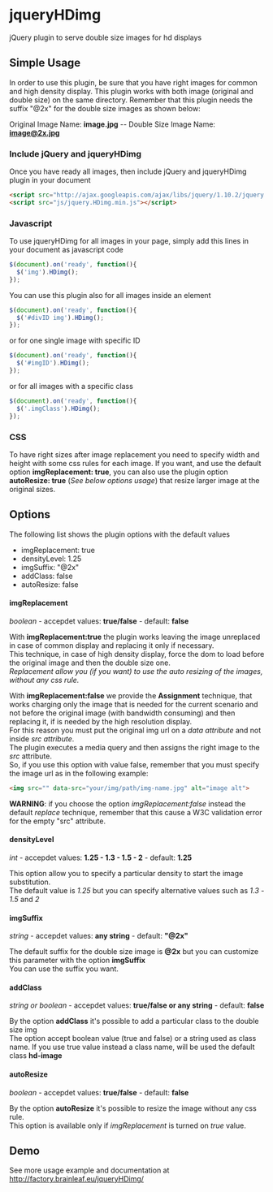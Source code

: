 jqueryHDimg
===========

jQuery plugin to serve double size images for hd displays


Simple Usage
-------------
In order to use this plugin, be sure that you have right images for common and high density display.
This plugin works with both image (original and double size) on the same directory. Remember that this plugin needs the suffix "@2x" for the double size images as shown below:

Original Image Name: **image.jpg** -- Double Size Image Name: **image@2x.jpg**

### Include jQuery and jqueryHDimg
Once you have ready all images, then include jQuery and jqueryHDimg plugin in your document

```html
<script src="http://ajax.googleapis.com/ajax/libs/jquery/1.10.2/jquery.min.js"></script>
<script src="js/jquery.HDimg.min.js"></script>
```

### Javascript
To use jqueryHDimg for all images in your page, simply add this lines in your document as javascript code
```javascript
$(document).on('ready', function(){
  $('img').HDimg();
});
```

You can use this plugin also for all images inside an element
```javascript
$(document).on('ready', function(){
  $('#divID img').HDimg();
});
```
or for one single image with specific ID
```javascript
$(document).on('ready', function(){
  $('#imgID').HDimg();
});
```
or for all images with a specific class
```javascript
$(document).on('ready', function(){
  $('.imgClass').HDimg();
});
```

### CSS
To have right sizes after image replacement you need to specify width and height with some css rules for each image.
If you want, and use the default option **imgReplacement: true**, you can also use the plugin option **autoResize: true** (*See below options usage*) that resize larger image at the original sizes.

Options
-------
The following list shows the plugin options with the default values
* imgReplacement: true
* densityLevel: 1.25
* imgSuffix: "@2x"
* addClass: false
* autoResize: false

#### imgReplacement
*boolean* - accepdet values: **true/false** - default: **false**

With **imgReplacement:true** the plugin works leaving the image unreplaced in case of common display and replacing it only if necessary.<br>
This technique, in case of high density display, force the dom to load before the original image and then the double size one.<br>
*Replacement allow you (if you want) to use the auto resizing of the images, without any css rule.*

With **imgReplacement:false** we provide the <strong>Assignment</strong> technique, that works charging only the image that is needed for the current scenario and not before the original image (with bandwidth consuming) and then replacing it, if is needed by the high resolution display.<br>
For this reason you must put the original img url on a *data attribute* and not inside *src attribute*.<br>
The plugin executes a media query and then assigns the right image to the *src* attribute.<br>
So, if you use this option with value false, remember that you must specify the image url as in the following example:
```html
<img src="" data-src="your/img/path/img-name.jpg" alt="image alt">
```

**WARNING**: if you choose the option *imgReplacement:false* instead the default *replace* technique, remember that this cause a W3C validation error for the empty "src" attribute.

#### densityLevel
*int* - accepdet values: **1.25 - 1.3 - 1.5 - 2** - default: **1.25**

This option allow you to specify a particular density to start the image substitution.<br>
The default value is *1.25* but you can specify alternative values such as *1.3* - *1.5* and *2*

#### imgSuffix
*string* - accepdet values: **any string** - default: **"@2x"**

The default suffix for the double size image is **@2x** but you can customize this parameter with the option **imgSuffix**<br>
You can use the suffix you want.

#### addClass
*string or boolean* - accepdet values: **true/false or any string** - default: **false**

By the option **addClass** it's possible to add a particular class to the double size img<br>
The option accept boolean value (true and false) or a string used as class name. If you use true value instead a class name, will be used the default class **hd-image**

#### autoResize
*boolean* - accepdet values: **true/false** - default: **false**

By the option  **autoResize** it's possible to resize the image without any css rule.<br> 
This option is available only if *imgReplacement* is turned on *true* value.<br>
            

Demo
----
See more usage example and documentation at <http://factory.brainleaf.eu/jqueryHDimg/>
